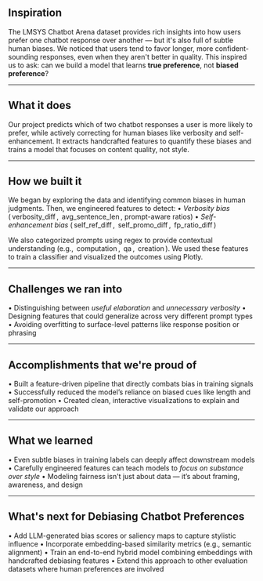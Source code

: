 ## Inspiration

The LMSYS Chatbot Arena dataset provides rich insights into how users prefer one chatbot response over another — but it's also full of subtle human biases. We noticed that users tend to favor longer, more confident-sounding responses, even when they aren't better in quality. This inspired us to ask: can we build a model that learns **true preference**, not **biased preference**?

---

## What it does

Our project predicts which of two chatbot responses a user is more likely to prefer, while actively correcting for human biases like verbosity and self-enhancement. It extracts handcrafted features to quantify these biases and trains a model that focuses on content quality, not style.

---

## How we built it

We began by exploring the data and identifying common biases in human judgments. Then, we engineered features to detect:
•⁠  ⁠*Verbosity bias* (⁠ verbosity_diff ⁠, ⁠ avg_sentence_len ⁠, prompt-aware ratios)
•⁠  ⁠*Self-enhancement bias* (⁠ self_ref_diff ⁠, ⁠ self_promo_diff ⁠, ⁠ fp_ratio_diff ⁠)

We also categorized prompts using regex to provide contextual understanding (e.g., ⁠ computation ⁠, ⁠ qa ⁠, ⁠ creation ⁠). We used these features to train a classifier and visualized the outcomes using Plotly.

---

## Challenges we ran into

•⁠  ⁠Distinguishing between *useful elaboration* and *unnecessary verbosity*
•⁠  ⁠Designing features that could generalize across very different prompt types
•⁠  ⁠Avoiding overfitting to surface-level patterns like response position or phrasing

---

## Accomplishments that we're proud of

•⁠  ⁠Built a feature-driven pipeline that directly combats bias in training signals
•⁠  ⁠Successfully reduced the model’s reliance on biased cues like length and self-promotion
•⁠  ⁠Created clean, interactive visualizations to explain and validate our approach

---

## What we learned

•⁠  ⁠Even subtle biases in training labels can deeply affect downstream models
•⁠  ⁠Carefully engineered features can teach models to *focus on substance over style*
•⁠  ⁠Modeling fairness isn't just about data — it’s about framing, awareness, and design

---

## What's next for Debiasing Chatbot Preferences

•⁠  ⁠Add LLM-generated bias scores or saliency maps to capture stylistic influence
•⁠  ⁠Incorporate embedding-based similarity metrics (e.g., semantic alignment)
•⁠  ⁠Train an end-to-end hybrid model combining embeddings with handcrafted debiasing features
•⁠  ⁠Extend this approach to other evaluation datasets where human preferences are involved
